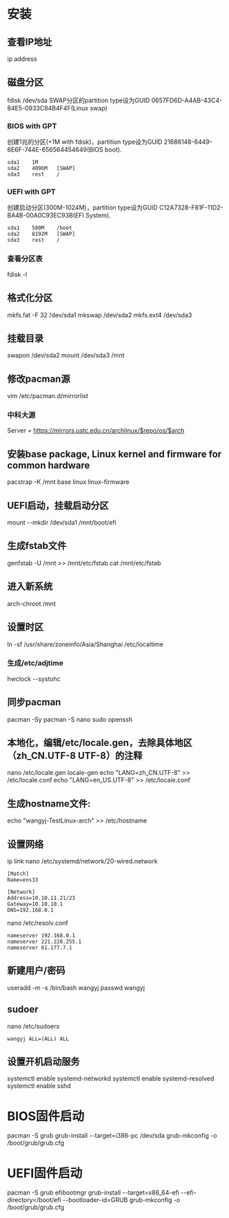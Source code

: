 # 安装
## 查看IP地址
ip address

## 磁盘分区
fdisk /dev/sda
SWAP分区的partition type设为GUID 0657FD6D-A4AB-43C4-84E5-0933C84B4F4F(Linux swap)
### BIOS with GPT
创建1兆的分区(+1M with fdisk)，partition type设为GUID 21686148-6449-6E6F-744E-656564454649(BIOS boot).
```
sda1    1M    
sda2    4096M   [SWAP]
sda3    rest    /
```
### UEFI with GPT
创建启动分区(300M-1024M)，partition type设为GUID C12A7328-F81F-11D2-BA4B-00A0C93EC93B(EFI System).
```
sda1    500M    /boot
sda2    8192M   [SWAP]
sda3    rest    /
```
### 查看分区表
 fdisk -l

## 格式化分区
mkfs.fat -F 32 /dev/sda1
mkswap /dev/sda2
mkfs.ext4 /dev/sda3

## 挂载目录
swapon /dev/sda2
mount /dev/sda3 /mnt

## 修改pacman源
vim /etc/pacman.d/mirrorlist
### 中科大源
Server = https://mirrors.ustc.edu.cn/archlinux/$repo/os/$arch

## 安装base package, Linux kernel and firmware for common hardware
pacstrap -K /mnt base linux linux-firmware

## UEFI启动，挂载启动分区
mount --mkdir /dev/sda1 /mnt/boot/efi

## 生成fstab文件
genfstab -U /mnt >> /mnt/etc/fstab
cat /mnt/etc/fstab

## 进入新系统
arch-chroot /mnt

## 设置时区
ln -sf /usr/share/zoneinfo/Asia/Shanghai /etc/localtime
### 生成/etc/adjtime
hwclock --systohc

## 同步pacman
pacman -Sy
pacman -S nano sudo openssh

## 本地化，编辑/etc/locale.gen，去除具体地区（zh_CN.UTF-8 UTF-8）的注释
nano /etc/locale.gen
locale-gen
echo "LANG=zh_CN.UTF-8" >> /etc/locale.conf
echo "LANG=en_US.UTF-8" >> /etc/locale.conf

## 生成hostname文件:
echo "wangyj-TestLinux-arch" >> /etc/hostname

## 设置网络
ip link
nano /etc/systemd/network/20-wired.network
```
[Match]
Name=ens33

[Network]
Address=10.10.11.21/23
Gateway=10.10.10.1
DNS=192.168.0.1
```

nano /etc/resolv.conf
```
nameserver 192.168.0.1
nameserver 221.228.255.1
nameserver 61.177.7.1
```

## 新建用户/密码
useradd -m -s /bin/bash wangyj 
passwd wangyj

## sudoer
nano /etc/sudoers
```
wangyj ALL=(ALL) ALL
```

## 设置开机启动服务
systemctl enable systemd-networkd
systemctl enable systemd-resolved
systemctl enable sshd



# BIOS固件启动
pacman -S grub
grub-install --target=i386-pc /dev/sda
grub-mkconfig -o /boot/grub/grub.cfg



# UEFI固件启动
pacman -S grub efibootmgr
grub-install --target=x86_64-efi --efi-directory=/boot/efi --bootloader-id=GRUB
grub-mkconfig -o /boot/grub/grub.cfg


